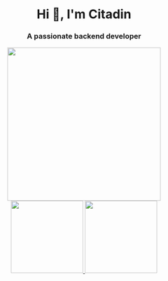 <h1 align="center">Hi 👋, I'm Citadin</h1>
<h3 align="center">A passionate backend developer</h3>

<div align="center">
  <img width=350 src="https://media.giphy.com/media/4ilFRqgbzbx4c/giphy.gif">
</div>

<div align="center">
  <a href="https://github.com/rodrigocitadin">
  <img height="165em" src="https://github-readme-stats.vercel.app/api?username=rodrigocitadin&show_icons=true&theme=dark&include_all_commits=true&count_private=true&hide_border=true"/>
  <img height="165em" src="https://github-readme-stats.vercel.app/api/top-langs/?username=rodrigocitadin&layout=compact&langs_count=4&theme=dark&hide_border=true"/>
</div>

<!-- I'm traveling, that's why I'm commit a lot of shit
HAHAHAHAHA FJSHFSJKFBSJKFBDSJVSD
 DSKCSNDVKJSNSMDSJ JKFNSDJKFHJSKHCDSJ
LKVNSKVNSK   CKJSNCJKNK  CNKSNVSK S
-->
